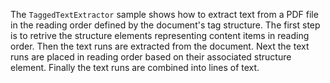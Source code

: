 The `TaggedTextExtractor` sample shows how to extract text from a PDF file in the reading order defined by the document's tag structure.
The first step is to retrive the structure elements representing content items in reading order. Then the text runs are extracted from the document.
Next the text runs are placed in reading order based on their associated structure element. Finally the text runs are combined into lines of text.
